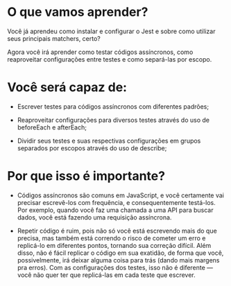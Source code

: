 # O que vamos aprender?
Você já aprendeu como instalar e configurar o Jest e sobre como utilizar seus principais matchers, certo?

Agora você irá aprender como testar códigos assíncronos, como reaproveitar configurações entre testes e como separá-las por escopo.

# Você será capaz de:
- Escrever testes para códigos assíncronos com diferentes padrões;

- Reaproveitar configurações para diversos testes através do uso de beforeEach e afterEach;

- Dividir seus testes e suas respectivas configurações em grupos separados por escopos através do uso de describe;

# Por que isso é importante?
- Códigos assíncronos são comuns em JavaScript, e você certamente vai precisar escrevê-los com frequência, e consequentemente testá-los. Por exemplo, quando você faz uma chamada a uma API para buscar dados, você está fazendo uma requisição assíncrona.

- Repetir código é ruim, pois não só você está escrevendo mais do que precisa, mas também está correndo o risco de cometer um erro e replicá-lo em diferentes pontos, tornando sua correção difícil. Além disso, não é fácil replicar o código em sua exatidão, de forma que você, possivelmente, irá deixar alguma coisa para trás (dando mais margens pra erros). Com as configurações dos testes, isso não é diferente — você não quer ter que replicá-las em cada teste que escrever.
